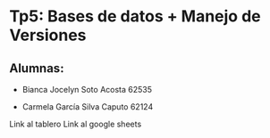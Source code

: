 # Tp5: Bases de datos + Manejo de Versiones


## **Alumnas:**

* Bianca Jocelyn Soto Acosta 62535

* Carmela García Silva Caputo 62124

Link al tablero
Link al google sheets
